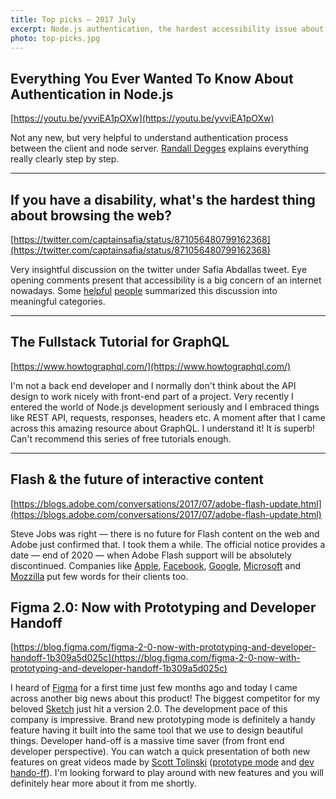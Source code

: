 ```yaml
---
title: Top picks — 2017 July
excerpt: Node.js authentication, the hardest accessibility issue about browsing the web, GraphQL tutorial, the future of Adobe Flash and brand new Figma with build it prototyping mode.
photo: top-picks.jpg
---
```


## Everything You Ever Wanted To Know About Authentication in Node.js

[https://youtu.be/yvviEA1pOXw](https://youtu.be/yvviEA1pOXw)

Not any new, but very helpful to understand authentication process between the client and node server. [Randall Degges](https://twitter.com/rdegges) explains everything really clearly step by step.

- - -

## If you have a disability, what's the hardest thing about browsing the web?

[https://twitter.com/captainsafia/status/871056480799162368](https://twitter.com/captainsafia/status/871056480799162368)

Very insightful discussion on the twitter under Safia Abdallas tweet. Eye opening comments present that accessibility is a big concern of an internet nowadays. Some [helpful](https://axesslab.com/accessibility-according-to-pwd/) [people](https://hugogiraudel.com/2017/07/02/accessibility-feedback/) summarized this discussion into meaningful categories.

- - -

## The Fullstack Tutorial for GraphQL

[https://www.howtographql.com/](https://www.howtographql.com/)

I'm not a back end developer and I normally don't think about the API design to work nicely with front-end part of a project. Very recently I entered the world of Node.js development seriously and I embraced things like REST API, requests, responses, headers etc. A moment after that I came across this amazing resource about GraphQL. I understand it! It is superb! Can't recommend this series of free tutorials enough.

- - -

## Flash & the future of interactive content

[https://blogs.adobe.com/conversations/2017/07/adobe-flash-update.html](https://blogs.adobe.com/conversations/2017/07/adobe-flash-update.html)

Steve Jobs was right — there is no future for Flash content on the web and Adobe just confirmed that. I took them a while. The official notice provides a date — end of 2020 — when Adobe Flash support will be absolutely discontinued. Companies like [Apple](https://webkit.org/blog/7839/adobe-announces-flash-distribution-and-updates-to-end/), [Facebook](https://developers.facebook.com/blog/post/2017/07/25/Games-Migration-to-Open-Web-Standards/), [Google](https://www.blog.google/products/chrome/saying-goodbye-flash-chrome/), [Microsoft](https://blogs.windows.com/msedgedev/2017/07/25/flash-on-windows-timeline/#YU0hKCkgu6313YzR.97) and [Mozzilla](https://blog.mozilla.org/futurereleases/2017/07/25/firefox-roadmap-flash-end-life/) put few words for their clients too.

## Figma 2.0: Now with Prototyping and Developer Handoff

[https://blog.figma.com/figma-2-0-now-with-prototyping-and-developer-handoff-1b309a5d025c](https://blog.figma.com/figma-2-0-now-with-prototyping-and-developer-handoff-1b309a5d025c)

I heard of [Figma](https://www.figma.com/) for a first time just few months ago and today I came across another big news about this product! The biggest competitor for my beloved [Sketch](https://www.sketchapp.com/) just hit a version 2.0. The development pace of this company is impressive. Brand new prototyping mode is definitely a handy feature having it built into the same tool that we use to design beautiful things. Developer hand-off is a massive time saver (from front end developer perspective). You can watch a quick presentation of both new features on great videos made by [Scott Tolinski](https://twitter.com/stolinski) ([prototype mode](https://youtu.be/ex9rP3SEHW4) and [dev hando-ff](https://youtu.be/tVPHB7gOAGs)). I'm looking forward to play around with new features and you will definitely hear more about it from me shortly. 
